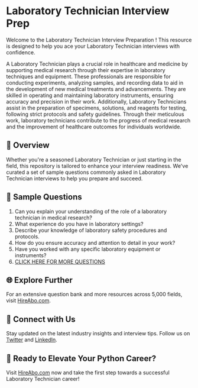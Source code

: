 # Laboratory Technician Interview Prep

Welcome to the Laboratory Technician Interview Preparation ! This resource is designed to help you ace your Laboratory Technician interviews with confidence.

A Laboratory Technician plays a crucial role in healthcare and medicine by supporting medical research through their expertise in laboratory techniques and equipment. These professionals are responsible for conducting experiments, analyzing samples, and recording data to aid in the development of new medical treatments and advancements. They are skilled in operating and maintaining laboratory instruments, ensuring accuracy and precision in their work. Additionally, Laboratory Technicians assist in the preparation of specimens, solutions, and reagents for testing, following strict protocols and safety guidelines. Through their meticulous work, laboratory technicians contribute to the progress of medical research and the improvement of healthcare outcomes for individuals worldwide.

## 🚀 Overview

Whether you're a seasoned Laboratory Technician or just starting in the field, this repository is tailored to enhance your interview readiness. We've curated a set of sample questions commonly asked in Laboratory Technician interviews to help you prepare and succeed.

## 📝 Sample Questions

1. Can you explain your understanding of the role of a laboratory technician in medical research?
2. What experience do you have in laboratory settings?
3. Describe your knowledge of laboratory safety procedures and protocols.
4. How do you ensure accuracy and attention to detail in your work?
5. Have you worked with any specific laboratory equipment or instruments?
6. [CLICK HERE FOR MORE QUESTIONS](https://hireabo.com/job/2_3_6/Laboratory%20Technician)

## 🌐 Explore Further

For an extensive question bank and more resources across 5,000 fields, visit [HireAbo.com](https://www.hireabo.com).

## 📱 Connect with Us

Stay updated on the latest industry insights and interview tips. Follow us on [Twitter](https://twitter.com/hireabo) and [LinkedIn](https://www.linkedin.com/in/hire-abo-3609972a8/).

## 🚀 Ready to Elevate Your Python Career?

Visit [HireAbo.com](https://www.hireabo.com) now and take the first step towards a successful Laboratory Technician career!